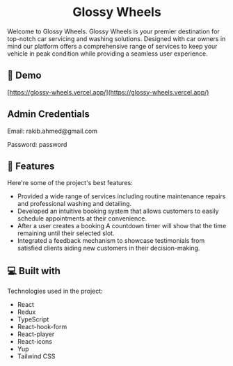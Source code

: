 <h1 align="center" id="title">Glossy Wheels</h1>

<p id="description">Welcome to Glossy Wheels. Glossy Wheels is your premier destination for top-notch car servicing and washing solutions. Designed with car owners in mind our platform offers a comprehensive range of services to keep your vehicle in peak condition while providing a seamless user experience.</p>

<h2>🚀 Demo</h2>

[https://glossy-wheels.vercel.app/](https://glossy-wheels.vercel.app/)

<h2>Admin Credentials</h3>
<p>Email: rakib.ahmed@gmail.com</p>
<p> Password: password</p>

<h2>🧐 Features</h2>

Here're some of the project's best features:

- Provided a wide range of services including routine maintenance repairs and professional washing and detailing.
- Developed an intuitive booking system that allows customers to easily schedule appointments at their convenience.
- After a user creates a booking A countdown timer will show that the time remaining until their selected slot.
- Integrated a feedback mechanism to showcase testimonials from satisfied clients aiding new customers in their decision-making.

<h2>💻 Built with</h2>

Technologies used in the project:

- React
- Redux
- TypeScript
- React-hook-form
- React-player
- React-icons
- Yup
- Tailwind CSS
